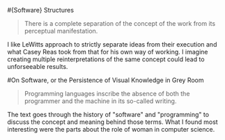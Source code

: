 #{Software} Structures

>There is a complete separation of the concept of the work from its perceptual manifestation.

I like LeWitts approach to strictly separate ideas from their execution and what Casey Reas took from that for his own way of working. I imagine creating multiple reinterpretations of the same concept could lead to unforseeable results.

#On Software, or the Persistence of Visual Knowledge in Grey Room

>Programming languages inscribe the absence of both the programmer and the machine in its so-called writing.

The text goes through the history of "software" and "programming" to discuss the concept and meaning behind those terms. What I found most interesting were the parts about the role of woman in computer science.